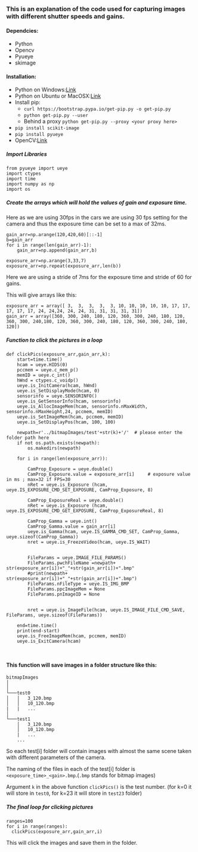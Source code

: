 ### This is an explanation of the code used for capturing images with different shutter speeds and gains.

#### Dependcies:
* Python
* Opencv
* Pyueye
* skimage

#### Installation:
* Python on Windows:[Link](https://www.howtogeek.com/197947/how-to-install-python-on-windows/)
* Python on Ubuntu or MacOSX:[Link](https://www.digitalocean.com/community/tutorials/how-to-install-python-3-and-set-up-a-local-programming-environment-on-macos)
* Install pip: 
  * `curl https://bootstrap.pypa.io/get-pip.py -o get-pip.py` 
  * `python get-pip.py --user`
  * Behind a proxy `python get-pip.py --proxy <your proxy here>`
* `pip install scikit-image`
* `pip install pyueye`
* OpenCV:[Link](https://docs.opencv.org/3.2.0/d5/de5/tutorial_py_setup_in_windows.html)

##### Import Libraries
~~~
from pyueye import ueye
import ctypes
import time
import numpy as np
import os
~~~

##### Create the arrays which will hold the values of gain and exposure time.
Here as we are using 30fps in the cars we are using 30 fps setting for the camera and thus the exposure time can be set to a max of 32ms.
~~~
gain_arr=np.arange(120,420,60)[::-1]
b=gain_arr
for i in range(len(gain_arr)-1):
    gain_arr=np.append(gain_arr,b)
    
exposure_arr=np.arange(3,33,7)
exposure_arr=np.repeat(exposure_arr,len(b))
~~~
Here we are using a stride of 7ms for the exposure time and stride of 60 for gains.

This will give arrays like this:
~~~
exposure_arr = array([ 3,  3,  3,  3,  3, 10, 10, 10, 10, 10, 17, 17, 17, 17, 17, 24, 24,24, 24, 24, 31, 31, 31, 31, 31])
gain_arr = array([360, 300, 240, 180, 120, 360, 300, 240, 180, 120, 360, 300, 240,180, 120, 360, 300, 240, 180, 120, 360, 300, 240, 180, 120])
~~~
##### Function to click the pictures in a loop
~~~
def clickPics(exposure_arr,gain_arr,k):
    start=time.time()
    hcam = ueye.HIDS(0)
    pccmem = ueye.c_mem_p()
    memID = ueye.c_int()
    hWnd = ctypes.c_voidp()
    ueye.is_InitCamera(hcam, hWnd)
    ueye.is_SetDisplayMode(hcam, 0)
    sensorinfo = ueye.SENSORINFO()
    ueye.is_GetSensorInfo(hcam, sensorinfo)
    ueye.is_AllocImageMem(hcam, sensorinfo.nMaxWidth, sensorinfo.nMaxHeight,24, pccmem, memID)
    ueye.is_SetImageMem(hcam, pccmem, memID)
    ueye.is_SetDisplayPos(hcam, 100, 100)

    newpath=r'../bitmapImages/test'+str(k)+'/'  # please enter the folder path here 
    if not os.path.exists(newpath):
        os.makedirs(newpath)

    for i in range(len(exposure_arr)):

        CamProp_Exposure = ueye.double()
        CamProp_Exposure.value = exposure_arr[i]     # exposure value in ms ; max=32 if FPS=30
        nRet = ueye.is_Exposure (hcam, ueye.IS_EXPOSURE_CMD_SET_EXPOSURE, CamProp_Exposure, 8)                        

        CamProp_ExposureReal = ueye.double()
        nRet = ueye.is_Exposure (hcam, ueye.IS_EXPOSURE_CMD_GET_EXPOSURE, CamProp_ExposureReal, 8)     

        CamProp_Gamma = ueye.int()
        CamProp_Gamma.value = gain_arr[i]
        ueye.is_Gamma(hcam, ueye.IS_GAMMA_CMD_SET, CamProp_Gamma, ueye.sizeof(CamProp_Gamma)) 
        nret = ueye.is_FreezeVideo(hcam, ueye.IS_WAIT)


        FileParams = ueye.IMAGE_FILE_PARAMS()
        FileParams.pwchFileName =newpath+ str(exposure_arr[i])+"_"+str(gain_arr[i])+".bmp"
        #print(newpath+ str(exposure_arr[i])+"_"+str(gain_arr[i])+".bmp")
        FileParams.nFileType = ueye.IS_IMG_BMP
        FileParams.ppcImageMem = None
        FileParams.pnImageID = None


        nret = ueye.is_ImageFile(hcam, ueye.IS_IMAGE_FILE_CMD_SAVE, FileParams, ueye.sizeof(FileParams))

    end=time.time()
    print(end-start)
    ueye.is_FreeImageMem(hcam, pccmem, memID)
    ueye.is_ExitCamera(hcam)
    
    
~~~    
#### This function will save images in a folder structure like this:

```
bitmapImages
│      
│
└───test0
│   │   3_120.bmp
│   │   10_120.bmp
|   |   ...
│   
└───test1
    │   3_120.bmp
    │   10_120.bmp
    |   ...
    ...
```

So each test[i] folder will contain images with almost the same scene taken with different parameters of the camera.

The naming of the files in each of the test[i] folder is `<exposure_time>_<gain>.bmp`.(`.bmp` stands for bitmap images)

Argument `k` in the above function `clickPics()` is the test number. (for k=0 it will store in `test0`, for k=23 it will store in `test23` folder)

##### The final loop for clicking pictures
~~~
ranges=100
for i in range(ranges):
  clickPics(exposure_arr,gain_arr,i)
~~~

This will click the images and save them in the folder.




